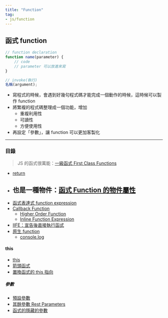 ```yaml
---
title: "Function"
tag: 
- js/function
---
```

## 函式 function
```js
// function declaration
function name(parameter) {
	// code 
	// parameter 可以放進來寫
}

// invoke(執行)
名稱(argument);
```

- 寫程式的時候，會遇到好幾句程式碼才能完成一個動作的時候，這時候可以製作 function
- 將繁複的程式碼整理成一個功能，增加
	- 重複利用性
	- 可讀性
	- 方便使用性
- 再設定「參數」，讓 function 可以更加客製化

---

### 目錄
 >JS 的函式很萬能：[一級函式 First Class Functions](一級函式%20First%20Class%20Functions.md)
 
- [return](return.md)
- 也是一種物件：[函式 Function 的物件屬性](函式%20Function%20的物件屬性.md)
	- 
- [函式表達式 function expression](函式表達式%20function%20expression.md)
- [Callback Function](Callback%20Function.md)
	- [Higher Order Function](Higher%20Order%20Function.md)
	- [Inline Function Expression](Inline%20Function%20Expression.md)
- [IIFE：宣告後直接執行函式](IIFE：宣告後直接執行函式.md)
- [原生 function](原生%20function.md)
	- [console.log](console.log.md)

#### this 
- [this](this.md)
- [箭頭函式](箭頭函式.md)
- [置換函式的 this 指向](置換函式的%20this%20指向.md)

##### 參數
- [預設參數](預設參數.md)
- [其餘參數 Rest Parameters](其餘參數%20Rest%20Parameters.md)
- [函式的隱藏的參數](函式的隱藏的參數.md)


  





 







